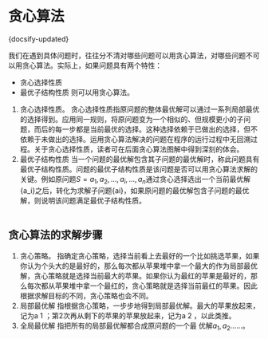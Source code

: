 # 贪心算法
{docsify-updated}

我们在遇到具体问题时，往往分不清对哪些问题可以用贪心算法，对哪些问题不可以用贪心算法。实际上，如果问题具有两个特性：
+ 贪心选择性质
+ 最优子结构性质
则可以用贪心算法。
1. 贪心选择性质。
贪心选择性质指原问题的整体最优解可以通过一系列局部最优的选择得到。应用同一规则，将原问题变为一个相似的、但规模更小的子问题，而后的每一步都是当前最优的选择。这种选择依赖于已做出的选择，但不依赖于未做出的选择。运用贪心算法解决的问题在程序的运行过程中无回溯过程。关于贪心选择性质，读者可在后面贪心算法图解中得到深刻的体会。
2. 最优子结构性质
当一个问题的最优解包含其子问题的最优解时，称此问题具有最优子结构性质。问题的最优子结构性质是该问题是否可以用贪心算法求解的关键。例如原问题$S= {a_1 ,a_2 ,…,a_i ,…,a_n}$通过贪心选择选出一个当前最优解{a_i}之后，转化为求解子问题{ai}，如果原问题的最优解包含子问题的最优解，则说明该问题满足最优子结构性质。

<center><img src="piics/greedy.png" alt=""></center>

## 贪心算法的求解步骤
1. 贪心策略。
   指确定贪心策略，选择当前看上去最好的一个比如挑选苹果，如果你认为个头大的是最好的，那么每次都从苹果堆中拿一个最大的作为局部最优解，贪心策略就是选择当前最大的苹果。如果你认为最红的苹果是最好的，那么每次都从苹果堆中拿一个最红的，贪心策略就是选择当前最红的苹果。因此根据求解目标的不同，贪心策略也会不同。
2. 局部最优解
   指根据贪心策略，一步步地得到局部最优解。最大的苹果放起来，记为a 1 ；第2次再从剩下的苹果的苹果放起来，记为a 2 ，以此类推。
3. 全局最优解
   指把所有的局部最优解都合成原问题的一个最 优解${a_1 ,a_2 ……}$。